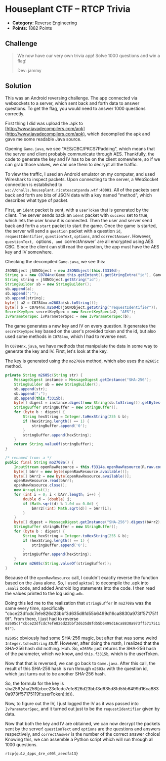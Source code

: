 # Houseplant CTF – RTCP Trivia

* **Category:** Reverse Engineering
* **Points:** 1882 Points

## Challenge

> We now have our very own trivia app! Solve 1000 questions and win a flag!
> 
> Dev: jammy


## Solution

This was an Android reversing challenge. The app connected via websockets to a server, which sent back and forth data to answer questions. To get the flag, you would need to answer 1000 questions correctly.

First thing I did was upload the .apk to [http://www.javadecompilers.com/apk](http://www.javadecompilers.com/apk), which decompiled the apk and gave me some readable Java source.

Opening `Game.java`, we see "AES/CBC/PKCS7Padding", which means that the server and client probably communicate through AES. Thankfully, the code to generate the key and IV has to be on the client somewhere, so if we can grab those values, we can use them to decrypt all the traffic.

To view the traffic, I used an Android emulator on my computer, and used Wireshark to inspect packets. Upon connecting to the server, a WebSocket connection is established to `ws://challs.houseplant.riceteacatpanda.wtf:40001`. All of the packets sent back and forth are bits of JSON data with a key named "method", which describes what type of packet.

First, an `ident` packet is sent, with a `userToken` that is generated by the client. The server sends back an `ident` packet with `success` set to true, which lets the user know it is connected. Then the user and server send back and forth a `start` packet to start the game. Once the game is started, the server will send a `question` packet with a question `id`, `requestIdentifier`, `questionText`, `options`, and `correctAnswer`. However, `questionText, `options`, and `correctAnswer` are all encrypted using AES CBC. Since the client can still read the question, the app must have the AES key and IV somewhere.

Checking the decompiled `Game.java`, we see this:

```java
JSONObject jSONObject = new JSONObject(this.f3310d);
String a = new C0784nx(Game.this.getIntent().getStringExtra("id"), Game.this.getResources()).mo2708a();
String string = jSONObject.getString("id");
StringBuilder sb = new StringBuilder();
sb.append(a);
sb.append(":");
sb.append(string);
byte[] a2 = C0784nx.m2603a(sb.toString());
byte[] b = C0784nx.m2604b(jSONObject.getString("requestIdentifier"));
SecretKeySpec secretKeySpec = new SecretKeySpec(a2, "AES");
IvParameterSpec ivParameterSpec = new IvParameterSpec(b);
``` 

The game generates a new key and IV on every question. It generates the `secretKeySpec` key based on the user's provided token and the id, but also used some methods in `C0784nx`, which I had to reverse next.

In `C0784nx.java`, we have methods that manipulate the data in some way to generate the key and IV. First, let's look at the key.

The key is generated using the `mo2708a` method, which also uses the `m2605c` method.
```java
private String m2605c(String str) {
    MessageDigest instance = MessageDigest.getInstance("SHA-256");
    StringBuilder sb = new StringBuilder();
    sb.append(str);
    sb.append(":");
    sb.append(this.f3315b);
    byte[] digest = instance.digest(new String(sb.toString()).getBytes());
    StringBuffer stringBuffer = new StringBuffer();
    for (byte b : digest) {
        String hexString = Integer.toHexString(255 & b);
        if (hexString.length() == 1) {
            stringBuffer.append('0');
        }
        stringBuffer.append(hexString);
    }
    return String.valueOf(stringBuffer);
}

/* renamed from: a */
public final String mo2708a() {
    InputStream openRawResource = this.f3314a.openRawResource(R.raw.correct);
    byte[] bArr = new byte[openRawResource.available()];
    byte[] bArr2 = new byte[openRawResource.available()];
    openRawResource.read(bArr);
    openRawResource.close();
    new ArrayList();
    for (int i = 0; i < bArr.length; i++) {
        double d = (double) i;
        if (Math.sqrt(d) % 1.0d == 0.0d) {
            bArr2[(int) Math.sqrt(d)] = bArr[i];
        }
    }
    byte[] digest = MessageDigest.getInstance("SHA-256").digest(bArr2);
    StringBuffer stringBuffer = new StringBuffer();
    for (byte b : digest) {
        String hexString = Integer.toHexString(255 & b);
        if (hexString.length() == 1) {
            stringBuffer.append('0');
        }
        stringBuffer.append(hexString);
    }
    return m2605c(String.valueOf(stringBuffer));
}
```

Because of the `openRawResource` call, I couldn't exactly reverse the function based on the Java alone. So, I used `apktool` to decompile the .apk into `.smali` code, and added Android log statements into the code. I then read the values printed to the log using `adb`.

Doing this led me to the realization that `stringBuffer` in `mo2708a` was the same every time, specifically "cbce23dfcdc7efe826d23bbf3d635d8fd55b6499d16ca8830a973ff57175119f". From there, I just had to reverse `m2605c("cbce23dfcdc7efe826d23bbf3d635d8fd55b6499d16ca8830a973ff57175119f")`.

`m2605c` obviously had some SHA-256 magic, but after that was some weird `Integer.tohexString` stuff. However, after doing the math, I realized that the SHA-256 hash did nothing. Huh. So, `m2605c` just returns the SHA-256 hash of the parameter, which we know, and `this.f3315b`, which is the userToken.

Now that that is reversed, we can go back to `Game.java`. After this call, the result of this SHA-256 hash is run through `m2603a` with the question id, which just turns out to be another SHA-256 hash.

So, the formula for the key is sha256(sha256(cbce23dfcdc7efe826d23bbf3d635d8fd55b6499d16ca8830a973ff57175119f:userToken):id)).

Now, to figure out the IV, I just logged the IV as it was passed into `IvParameterSpec`, and it turned out just to be the `requestIdentifier` given by data.

Now that both the key and IV are obtained, we can now decrypt the packets sent by the server! `questionText` and `options` are the questions and answers respectively, and `correctAnswer` is the number of the correct answer choice! Knowing this, we can assemble a Python script which will run through all 1000 questions.


```
rtcp{qu1z_4pps_4re_c00l_aeecfa13}
```
